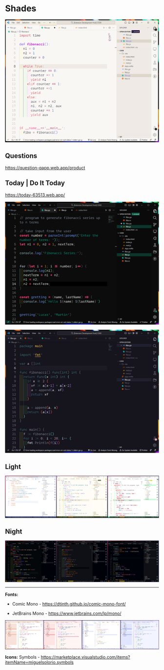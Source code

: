 # Shades

![This is a image](https://github.com/yesomac/ShadesThemeVSC/blob/main/img/shades.png?raw=true)

## Questions

<https://question-qapp.web.app/product>
## Today | Do It Today
<https://today-63513.web.app/>

![This is a image](https://github.com/yesomac/ShadesThemeVSC/blob/main/img/shades-dark-23.png?raw=true)

![This is a image](https://github.com/yesomac/ShadesThemeVSC/blob/main/img/shades-dark-x.png?raw=true)

## Light

![This is a image](https://github.com/yesomac/ShadesThemeVSC/blob/main/img/shades-1.png?raw=true)

## Night

![This is a image](https://github.com/yesomac/ShadesThemeVSC/blob/main/img/shades-dark.jpg?raw=true)

---
**Fonts:**

* Comic Mono - https://dtinth.github.io/comic-mono-font/

* JetBrains Mono - https://www.jetbrains.com/lp/mono/

![This is a image](https://github.com/yesomac/ShadesThemeVSC/blob/main/img/shades-2.png?raw=true)

**Icons:** Symbols - <https://marketplace.visualstudio.com/items?itemName=miguelsolorio.symbols>
